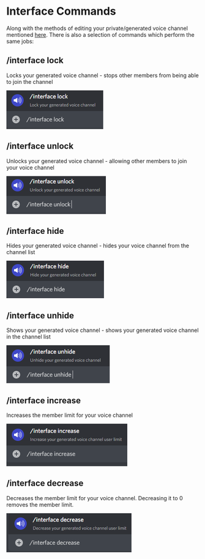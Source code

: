 # Interface Commands

Along with the methods of editing your private/generated voice channel mentioned [here](../../voice-generator-interface.md). There is also a selection of commands which perform the same jobs:

## /interface lock

Locks your generated voice channel - stops other members from being able to join the channel

![](<../../.gitbook/assets/image (7).png>)

## /interface unlock

Unlocks your generated voice channel - allowing other members to join your voice channel

![](<../../.gitbook/assets/image (23).png>)

## /interface hide

Hides your generated voice channel - hides your voice channel from the channel list

![](<../../.gitbook/assets/image (11).png>)

## /interface unhide

Shows your generated voice channel - shows your generated voice channel in the channel list

![](<../../.gitbook/assets/image (16).png>)

## /interface increase

Increases the member limit for your voice channel

![](<../../.gitbook/assets/image (14).png>)

## /interface decrease

Decreases the member limit for your voice channel. Decreasing it to 0 removes the member limit.

![](<../../.gitbook/assets/image (19).png>)
